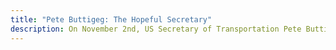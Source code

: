 ```yaml
---
title: "Pete Buttigeg: The Hopeful Secretary"
description: On November 2nd, US Secretary of Transportation Pete Buttigieg shared his evolved perspectives on transit and street design at Hunter College's Roosevelt House for Public Policy, discussing promising solutions for sustainable transportation. See his speech and his response to my question on transit equity!
---
```


##### 